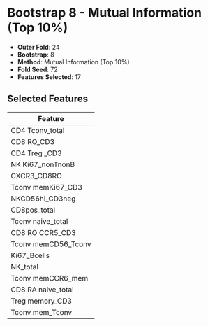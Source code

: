 # Bootstrap 8 - Mutual Information (Top 10%)

- **Outer Fold**: 24
- **Bootstrap**: 8
- **Method**: Mutual Information (Top 10%)
- **Fold Seed**: 72
- **Features Selected**: 17

## Selected Features

| Feature |
|---------|
| CD4 Tconv_total |
| CD8 RO_CD3 |
| CD4 Treg _CD3 |
| NK Ki67_nonTnonB |
| CXCR3_CD8RO |
| Tconv memKi67_CD3 |
| NKCD56hi_CD3neg |
| CD8pos_total |
| Tconv naive_total |
| CD8 RO CCR5_CD3 |
| Tconv memCD56_Tconv |
| Ki67_Bcells |
| NK_total |
| Tconv memCCR6_mem |
| CD8 RA naive_total |
| Treg memory_CD3 |
| Tconv mem_Tconv |
